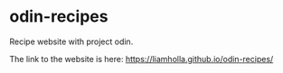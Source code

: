 # odin-recipes
Recipe website with project odin.

The link to the website is here:
https://liamholla.github.io/odin-recipes/
